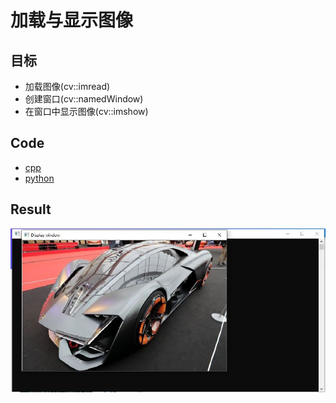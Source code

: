 # 加载与显示图像

## 目标

- 加载图像(cv::imread)
- 创建窗口(cv::namedWindow)
- 在窗口中显示图像(cv::imshow)

## Code

- [cpp](./code/cpp)
- [python](./code/python)

## Result

![result](https://github.com/QWERDF007/LearningOpenCV4/blob/master/project/load_display/result/result.jpg)



